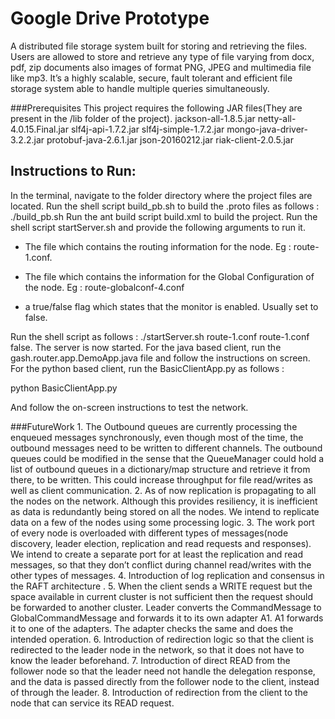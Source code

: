 # Google Drive Prototype
A distributed file storage system built for storing and retrieving the files. Users are allowed to store and retrieve any type of file varying from docx, pdf, zip documents also images of format PNG, JPEG and multimedia file like mp3. It’s a highly scalable, secure, fault tolerant and efficient file storage system able to handle multiple queries simultaneously.

###Prerequisites
    This project requires the following JAR files(They are present in the /lib folder of the project).
      jackson-all-1.8.5.jar
      netty-all-4.0.15.Final.jar
      slf4j-api-1.7.2.jar
      slf4j-simple-1.7.2.jar
      mongo-java-driver-3.2.2.jar
      protobuf-java-2.6.1.jar
      json-20160212.jar
      riak-client-2.0.5.jar
  
## Instructions to Run:

In the terminal, navigate to the folder directory where the project files are located. Run the shell script build_pb.sh to build the .proto files as follows : ./build_pb.sh Run the ant build script build.xml to build the project. Run the shell script startServer.sh and provide the following arguments to run it.

- The file which contains the routing information for the node. Eg : route-1.conf.

- The file which contains the information for the Global Configuration of the node. Eg : route-globalconf-4.conf

- a true/false flag which states that the monitor is enabled. Usually set to false.

Run the shell script as follows : ./startServer.sh route-1.conf route-1.conf false. The server is now started. For the java based client, run the gash.router.app.DemoApp.java file and follow the instructions on screen. For the python based client, run the BasicClientApp.py as follows :

python BasicClientApp.py

And follow the on-screen instructions to test the network.

###FutureWork
    1. The Outbound queues are currently processing the enqueued messages synchronously, even though most of the time, the outbound          messages need to be written to different channels. The outbound queues could be modified in the sense that the QueueManager           could hold a list of outbound queues in a dictionary/map structure and retrieve it from there, to be written. This could              increase throughput for file read/writes as well as client communication. 
    2. As of now replication is propagating to all the nodes on the network. Although this provides resiliency, it is inefficient as         data is redundantly being stored on all the nodes. We intend to replicate data on a few of the nodes using some processing            logic.
    3. The work port of every node is overloaded with different types of messages(node discovery, leader election, replication and           read requests and responses). We intend to create a separate port for at least the replication and read messages, so that they        don’t conflict during channel read/writes with the other types of messages.
    4. Introduction of log replication and consensus in the RAFT architecture .
    5. When the client sends a WRITE request but the space available in current cluster is not sufficient then the request should be         forwarded to another cluster. Leader converts the CommandMessage to GlobalCommandMessage and forwards it to its own adapter A1.        A1 forwards it to one of the adapters. The adapter checks the same and does the intended operation.
    6. Introduction of redirection logic so that the client is redirected to the leader node in the network, so that it does not have        to know the leader beforehand.
    7. Introduction of direct READ from the follower node so that the leader need not handle the delegation response, and the data is        passed directly from the follower node to the client, instead of through the leader.
    8. Introduction of redirection from the client to the node that can service its READ request.
